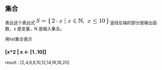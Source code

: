 


## 集合

表达这个表达式
![2的倍数](https://github.com/fanerwei222/Pic/blob/master/Haskell/setnotation.png)
竖线左端的部分是输出函数，x 是变量，N 是输入集合。

用list集合表示
### [x*2 | x <- [1..10]]
result : [2,4,6,8,10,12,14,16,18,20]

